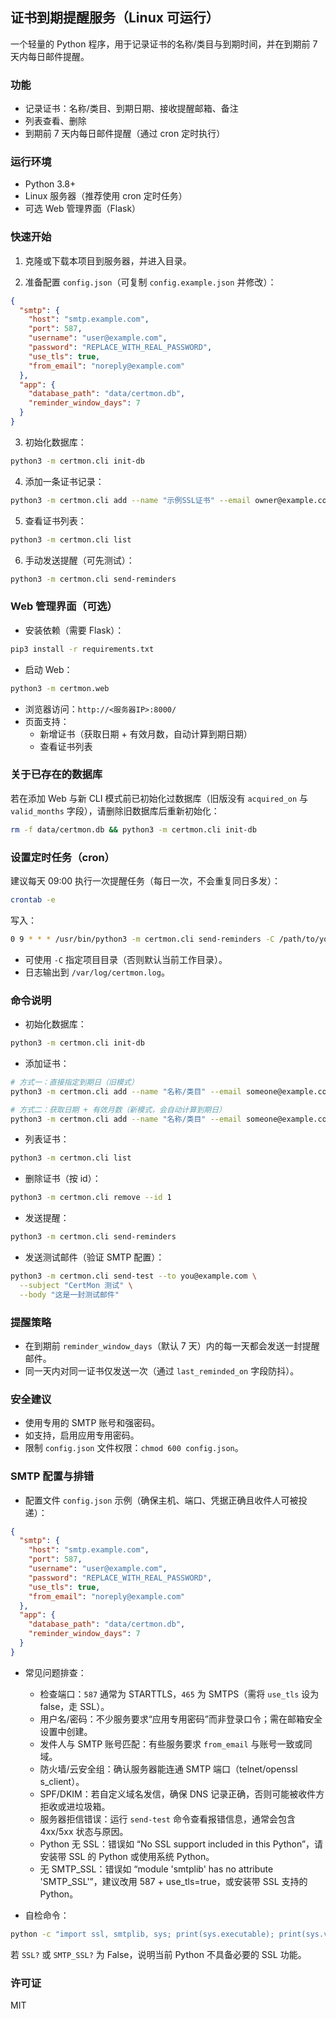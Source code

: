 ## 证书到期提醒服务（Linux 可运行）

一个轻量的 Python 程序，用于记录证书的名称/类目与到期时间，并在到期前 7 天内每日邮件提醒。

### 功能
- 记录证书：名称/类目、到期日期、接收提醒邮箱、备注
- 列表查看、删除
- 到期前 7 天内每日邮件提醒（通过 cron 定时执行）

### 运行环境
- Python 3.8+
- Linux 服务器（推荐使用 cron 定时任务）
 - 可选 Web 管理界面（Flask）

### 快速开始
1) 克隆或下载本项目到服务器，并进入目录。

2) 准备配置 `config.json`（可复制 `config.example.json` 并修改）：
```json
{
  "smtp": {
    "host": "smtp.example.com",
    "port": 587,
    "username": "user@example.com",
    "password": "REPLACE_WITH_REAL_PASSWORD",
    "use_tls": true,
    "from_email": "noreply@example.com"
  },
  "app": {
    "database_path": "data/certmon.db",
    "reminder_window_days": 7
  }
}
```

3) 初始化数据库：
```bash
python3 -m certmon.cli init-db
```

4) 添加一条证书记录：
```bash
python3 -m certmon.cli add --name "示例SSL证书" --email owner@example.com --expires 2025-09-30 --notes "生产环境网关"
```

5) 查看证书列表：
```bash
python3 -m certmon.cli list
```

6) 手动发送提醒（可先测试）：
```bash
python3 -m certmon.cli send-reminders
```

### Web 管理界面（可选）
- 安装依赖（需要 Flask）：
```bash
pip3 install -r requirements.txt
```
- 启动 Web：
```bash
python3 -m certmon.web
```
- 浏览器访问：`http://<服务器IP>:8000/`
- 页面支持：
  - 新增证书（获取日期 + 有效月数，自动计算到期日期）
  - 查看证书列表

### 关于已存在的数据库
若在添加 Web 与新 CLI 模式前已初始化过数据库（旧版没有 `acquired_on` 与 `valid_months` 字段），请删除旧数据库后重新初始化：
```bash
rm -f data/certmon.db && python3 -m certmon.cli init-db
```

### 设置定时任务（cron）
建议每天 09:00 执行一次提醒任务（每日一次，不会重复同日多发）：
```bash
crontab -e
```
写入：
```bash
0 9 * * * /usr/bin/python3 -m certmon.cli send-reminders -C /path/to/your/project > /var/log/certmon.log 2>&1
```
- 可使用 `-C` 指定项目目录（否则默认当前工作目录）。
- 日志输出到 `/var/log/certmon.log`。

### 命令说明
- 初始化数据库：
```bash
python3 -m certmon.cli init-db
```

- 添加证书：
```bash
# 方式一：直接指定到期日（旧模式）
python3 -m certmon.cli add --name "名称/类目" --email someone@example.com --expires YYYY-MM-DD [--notes "备注"]

# 方式二：获取日期 + 有效月数（新模式，会自动计算到期日）
python3 -m certmon.cli add --name "名称/类目" --email someone@example.com --acquired 2025-01-15 --months 14 [--notes "备注"]
```

- 列表证书：
```bash
python3 -m certmon.cli list
```

- 删除证书（按 id）：
```bash
python3 -m certmon.cli remove --id 1
```

- 发送提醒：
```bash
python3 -m certmon.cli send-reminders
```

- 发送测试邮件（验证 SMTP 配置）：
```bash
python3 -m certmon.cli send-test --to you@example.com \
  --subject "CertMon 测试" \
  --body "这是一封测试邮件"
```

### 提醒策略
- 在到期前 `reminder_window_days`（默认 7 天）内的每一天都会发送一封提醒邮件。
- 同一天内对同一证书仅发送一次（通过 `last_reminded_on` 字段防抖）。

### 安全建议
- 使用专用的 SMTP 账号和强密码。
- 如支持，启用应用专用密码。
- 限制 `config.json` 文件权限：`chmod 600 config.json`。

### SMTP 配置与排错
- 配置文件 `config.json` 示例（确保主机、端口、凭据正确且收件人可被投递）：
```json
{
  "smtp": {
    "host": "smtp.example.com",
    "port": 587,
    "username": "user@example.com",
    "password": "REPLACE_WITH_REAL_PASSWORD",
    "use_tls": true,
    "from_email": "noreply@example.com"
  },
  "app": {
    "database_path": "data/certmon.db",
    "reminder_window_days": 7
  }
}
```

- 常见问题排查：
  - 检查端口：`587` 通常为 STARTTLS，`465` 为 SMTPS（需将 `use_tls` 设为 false，走 SSL）。
  - 用户名/密码：不少服务要求“应用专用密码”而非登录口令；需在邮箱安全设置中创建。
  - 发件人与 SMTP 账号匹配：有些服务要求 `from_email` 与账号一致或同域。
  - 防火墙/云安全组：确认服务器能连通 SMTP 端口（telnet/openssl s_client）。
  - SPF/DKIM：若自定义域名发信，确保 DNS 记录正确，否则可能被收件方拒收或进垃圾箱。
  - 服务器拒信错误：运行 `send-test` 命令查看报错信息，通常会包含 4xx/5xx 状态与原因。
  - Python 无 SSL：错误如 “No SSL support included in this Python”，请安装带 SSL 的 Python 或使用系统 Python。
  - 无 SMTP_SSL：错误如 “module 'smtplib' has no attribute 'SMTP_SSL'”，建议改用 587 + use_tls=true，或安装带 SSL 支持的 Python。

- 自检命令：
```bash
python -c "import ssl, smtplib, sys; print(sys.executable); print(sys.version); print('SSL?', hasattr(ssl,'SSLContext')); print('SMTP_SSL?', hasattr(smtplib,'SMTP_SSL'))"
```
若 `SSL?` 或 `SMTP_SSL?` 为 False，说明当前 Python 不具备必要的 SSL 功能。

### 许可证
MIT


